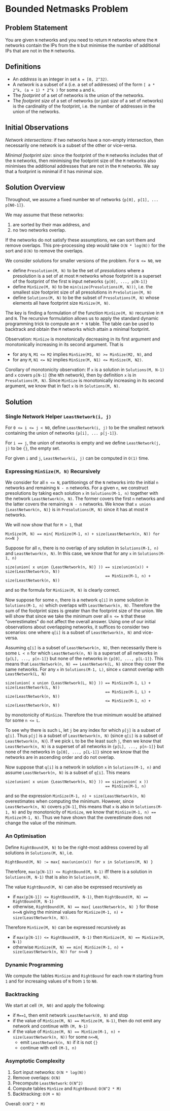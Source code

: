 # Bounded Netmasks Problem

## Problem Statement

You are given `N` networks and you need to return `M` networks where the `M` networks contain the IPs from the `N` but minimise the number of additional IPs that are not in the `M` networks.

## Definitions

   * An *address* is an integer in set `A = [0, 2^32)`.
   * A *network* is a subset of `A` (i.e. a set of addresses) of the form `[ a * 2^k, (a + 1) * 2^k )` for some `a` and `k`.
   * The *footprint* of a set of networks is the union of the networks.
   * The *footprint size* of a set of networks (or just *size* of a set of networks) is the cardinality of the footprint, i.e. the number of addresses in the union of the networks.
   
## Initial Observations

*Network intersections*: if two networks have a non-empty intersection, then necessarily one network is a subset of the other or vice-versa.

*Minimal footprint size*: since the footprint of the `M` networks includes that of the `N` networks, then minimising the footprint size of the `M` networks also minimises the additional addresses that are not in the `M` networks.  We say that a footprint is minimal if it has minimal size.

## Solution Overview

Throughout, we assume a fixed number `N0` of networks `{p[0], p[1], ... p[N0-1]}`.

We may assume that these networks:

   1. are sorted by their max address, and
   2. no two networks overlap.
   
If the networks do not satisfy these assumptions, we can sort them and remove overlaps.  This pre-processing step would take `O(N * log(N))` for the sort and `O(N)` to remove the overlaps.

We consider solutions for smaller versions of the problem.  For `N <= N0`, we 

   * define `Presolution(M, N)` to be the set of *presolutions* where a presolution is a set of at most `M` networks whose footprint is a superset of the footprint of the first `N` input networks `{p[0], ..., p[N-1]}`
   * define `MinSize(M, N)` to be `min(size(Presolutions(M, N)))`, i.e. the smallest size footprint size of all presolutions in `PreSolution(M, N)`
   * define `Solutions(M, N)` to be the subset of `Presolutions(M, N)` whose elements all have footprint size `MinSize(M, N)`.

The key is finding a formulation of the function `MinSize(M, N)` recursive in `M` and `N`.  The recursive formulation allows us to apply the standard dynamic programming trick to compute an `M * N` table.  The table can be used to backtrack and obtain the `M` networks which attain a minimal footprint.

Observation: `MinSize` is monotonically decreasing in its first argument and monotonically increasing in its second argument.  That is
   * for any `N`, `M1 <= M2` implies `MinSize(M1, N) >= MinSize(M2, N)`, and
   * for any `M`, `N1 <= N2` implies `MinSize(M, N1) <= MinSize(M, N2)`.
   
Corollary of monotonicity observation: If `x` is a solution in `Solutions(M, N-1)` and `x` covers `p[N-1]` (the `N`th network), then by definition `x` is in `Presolutions(M, N)`.  Since `MinSize` is monotonically increasing in its second argument, we know that in fact `x` is in `Solutions(M, N)`.

## Solution

### Single Network Helper `LeastNetwork(i, j)`

For `0 <= i <= j < N0`, define `LeastNetwork(i, j)` to be the smallest network containing the union of networks `{p[i], ... p[j-1]}`.

For `i == j`, the union of networks is empty and we define `LeastNetwork(j, j)` to be `{}`, the empty set.

For given `i` and `j`, `LeastNetwork(i, j)` can be computed in `O(1)` time.

### Expressing `MinSize(M, N)` Recursively

We consider for all `n <= N`, partitionings of the `N` networks into the initial `n` networks and remaining `N - n` networks.  For a given `n`, we construct presolutions by taking each solution `x` in `Solutions(M-1, n)` together with the network `LeastNetwork(n, N)`.  The former covers the first `n` networks and the latter covers the remaining `N - n` networks.  We know that `x union {LeastNetwork(n, N)}` is in `Presolutions(M, N)` since it has at most `M` networks.

We will now show that for `M > 1`, that

    MinSize(M, N) == min{ MinSize(M-1, n) + size(LeastNetwork(n, N)) for n<=N }
    
Suppose for all `n`, there is no overlap of any solution in `Solutions(M-1, n)` and `LeastNetwork(n, N)`.  In this case, we know that for any `x` in `Solutions(M-1, n)`

    size(union( x union {LeastNetwork(n, N)} )) == size(union(x)) + size(LeastNetwork(n, N))
                                                == MinSize(M-1, n) + size(LeastNetwork(n, N))
    
and so the formula for `MinSize(M, N)` is clearly correct.

Now suppose for some `n`, there is a network `q[i]` in some solution in `Solutions(M-1, n)` which overlaps with `LeastNetwork(n, N)`.  Therefore the sum of the footprint sizes is greater than the footprint size of the union.  We will show that since we take the minimum over all `n <= N` that these "overestimates" do not affect the overall answer.  Using one of our initial observations about overlapping networks, it suffices to consider two scenarios: one where `q[i]` is a subset of `LeastNetwork(n, N)` and vice-versa.

Assuming `q[i]` is a subset of `LeastNetwork(n, N)`, then necessarily there is some `L < n` for which `LeastNetwork(n, N)` is a superset of all networks in `{p[L], ..., p[n-1]}` but none of the networks in `{p[0], ..., p[L-1]}`.  This means that `LeastNetwork(n, N) == LeastNetwork(L, N)` since they cover the same networks.  For any `x` in `Solutions(M-1, L)`, since `x` cannot overlap with `LeastNetwork(L, N)`

    size(union( x union {LeastNetwork(L, N)} )) == MinSize(M-1, L) + size(LeastNetwork(L, N))
                                                == MinSize(M-1, L) + size(LeastNetwork(n, N))
                                                <= MinSize(M-1, n) + size(LeastNetwork(n, N))

by monotonicity of `MinSize`.  Therefore the true minimum would be attained for some `n <= L`.
                                      
To see why there is such `L`, let `j` be any index for which `p[j]` is a subset of `q[i]`.  Thus `p[j]` is a subset of `LeastNetwork(n, N)` (since `q[i]` is a subset of `LeastNetwork(n, N)`).  If we pick `L` to be the least such `j`, then we know that `LeastNetwork(n, N)` is a superset of all networks in `{p[L], ..., p[n-1]}` but none of the networks in `{p[0], ..., p[L-1]}` since we know that the networks are in ascending order and do not overlap.

Now suppose that `q[i]` is a network in solution `x` in `Solutions(M-1, n)` and assume `LeastNetwork(n, N)` is a subset of `q[i]`.  This means

    size(union( x union {LeastNetwork(n, N)} )) == size(union( x ))
                                                == MinSize(M-1, n)
 
and so the expression `MinSize(M-1, n) + size(LeastNetwork(n, N)` overestimates when computing the minimum.  However, since `LeastNetwork(n, N)` covers `p[N-1]`, this means that `x` is also in `Solutions(M-1, N)` and by monotonicity of `MinSize`, we know that `MinSize(M-1, n) == MinSize(M-1, N)`.  Thus we have shown that the overestimate does not change the value of the minimum.

### An Optimisation

Define `RightBound(M, N)` to be the right-most address covered by all solutions in `Solutions(M, N)`, i.e.

    RightBound(M, N) := max{ max(union(x)) for x in Solutions(M, N) }

Therefore, `max(p[N-1]) <= RightBound(M, N-1)` iff there is a solution in `Solutions(M, N-1)` that is also in `Solutions(M, N)`.

The value `RightBound(M, N)` can also be expressed recursively as
* if `max(p[N-1]) <= RightBound(M, N-1)`, then `RightBound(M, N) == RightBound(M, N-1)`
* otherwise, `RightBound(M, N) == max{ LeastNetwork(n, N) }` for those `n<=N` giving the minimal values for `MinSize(M-1, n) + size(LeastNetwork(n, N))`.

Therefore `MinSize(M, N)` can be expressed recursively as
   * if `max(p[N-1]) <= RightBound(M, N-1)` then `MinSize(M, N) == MinSize(M, N-1)`
   * otherwise `MinSize(M, N) == min{ MinSize(M-1, n) + size(LeastNetwork(n, N)) for n<=N }`

### Dynamic Programming

We compute the tables `MinSize` and `RightBound` for each row `M` starting from `1` and for incresaing values of `N` from `1` to `N0`. 

### Backtracking

We start at cell `(M, N0)` and apply the following:

   * if `M==1`, then emit network `LeastNetwork(0, N)` and stop
   * if the value of `MinSize(M, N) == MinSize(M, N-1)`, then do not emit any network and continue with `(M, N-1)`
   * if the value of `MinSize(M, N) == MinSize(M-1, n) + size(LeastNetwork(n, N))` for some `n<=N`,
      * emit `LeastNetwork(n, N)` if it is not `{}`
      * continue with cell `(M-1, n)`
      
### Asymptotic Complexity

  1. Sort input networks: `O(N * log(N))`
  1. Remove overlaps: `O(N)`
  1. Precompute `LeastNetwork`: `O(N^2)`
  1. Compute tables `MinSize` and `RightBound`: `O(N^2 * M)`
  1. Backtracking: `O(M + N)`
  
Overall: `O(N^2 * M)`
